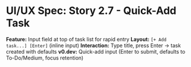 # UI/UX Spec: Story 2.7 - Quick-Add Task
**Feature:** Input field at top of task list for rapid entry
**Layout:** `[+ Add task...] [Enter]` (inline input)
**Interaction:** Type title, press Enter → task created with defaults
**v0.dev:** Quick-add input (Enter to submit, defaults to To-Do/Medium, focus retention)
